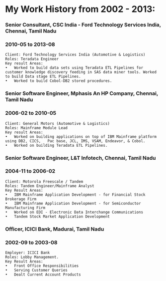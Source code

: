 # My Work History from 2002 - 2013:


### Senior Consultant, CSC India - Ford Technology Services India, Chennai, Tamil Nadu            
### 2010-05 to 2013-08

``` 
Client: Ford Technology Services India (Automotive & Logistics)
Roles: Teradata Engineer 
Key result Areas:
•	Worked to build data sets using Teradata ETL Pipelines for customer knowledge discovery feeding in SAS data miner tools. Worked to build Data stage ETL Pipelines.
•	Worked to build Cobol-DB2 stored procedures.

```

### Senior Software Engineer, Mphasis An HP Company, Chennai, Tamil Nadu            
### 2006-02 to 2010-05

``` 
Client: General Motors (Automotive & Logistics)
Roles: Mainframe Module Lead
Key result Areas:
•	Worked on building applications on top of IBM Mainframe platform using DB2, CICS,   Pac base, JCL, IMS, VSAM, Endeavor, & Cobol.
•	Worked on building Teradata ETL Pipelines.

```

### Senior Software Engineer, L&T Infotech, Chennai, Tamil Nadu                     
### 2004-11 to 2006-02

``` 
Client: Motorola Freescale / Tandem
Roles: Tandem Engineer/Mainframe Analyst
Key Result Areas:
•	IBM Mainframe Application Development - for Financial Stock Brokerage Firm
•	IBM Mainframe Application Development - for Semiconductor Manufacturing Firm
•	Worked on EDI - Electronic Data Interchange Communications
•	Tandem Stock Market Application Development

```

### Officer, ICICI Bank, Madurai, Tamil Nadu                     
### 2002-09 to 2003-08

``` 
Employer: ICICI Bank
Roles: Lobby Management.
Key Result Areas:
•	Front Office Responsibilities
•	Serving Customer Queries
•	Dealt Current Account Products

```

